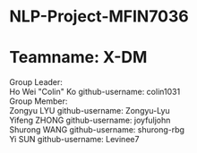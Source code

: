 # NLP-Project-MFIN7036
# Teamname: X-DM
Group Leader:\
Ho Wei "Colin" Ko github-username: colin1031\
Group Member:\
Zongyu LYU github-username: Zongyu-Lyu\
Yifeng ZHONG github-username: joyfuljohn\
Shurong WANG github-username: shurong-rbg\
Yi SUN github-username: Levinee7
